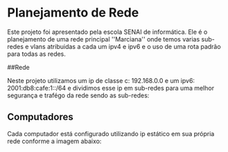 # Planejamento de Rede

Este projeto foi apresentado pela escola SENAI de informática. Ele é o planejamento de uma rede principal ''Marciana'' onde temos varias sub-redes e vlans atribuidas a cada 
um ipv4 e ipv6 e o uso de uma rota padrão para todas as redes.

##Rede

Neste projeto utilizamos um ip de classe c: 192.168.0.0 e um ipv6: 2001:db8:cafe:1::/64 e dividimos esse ip em sub-redes para uma melhor segurança e trafégo da rede sendo 
as sub-redes:

[](https://www.imagensbrasil.org/image/QFn8C)



## Computadores

Cada computador está configurado utilizando ip estático em sua própria rede conforme a imagem abaixo:



